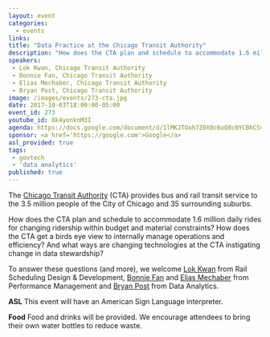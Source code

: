 ```yaml
---
layout: event
categories: 
  - events
links:
title: "Data Practice at the Chicago Transit Authority"
description: "How does the CTA plan and schedule to accommodate 1.6 million daily rides for changing ridership within budget and material constraints? How does the CTA get a birds eye view to internally manage operations and efficiency? To answer these questions, we welcome Lok Kwan from Rail Scheduling Design & Development, Bonnie Fan and Elias Mechaber from Performance Management and Bryan Post from Data Analytics."
speakers:
 - Lok Kwan, Chicago Transit Authority
 - Bonnie Fan, Chicago Transit Authority
 - Elias Mechaber, Chicago Transit Authority
 - Bryan Post, Chicago Transit Authority
image: /images/events/273-cta.jpg
date: 2017-10-03T18:00:00-05:00
event_id: 273
youtube_id: 8k4yonknM3I
agenda: https://docs.google.com/document/d/1lMKJTOoh7Z0X8c6oQ8c0YCBhCSvikLeI_Ulhg5WA17I/edit#
sponsor: <a href='https://google.com'>Google</a>
asl_provided: true
tags: 
 - govtech
 - 'data analytics'
published: true
---
```


The [Chicago Transit Authority](http://www.transitchicago.com/) (CTA) provides bus and rail transit service to the 3.5 million people of the City of Chicago and 35 surrounding suburbs. 

How does the CTA plan and schedule to accommodate 1.6 million daily rides for changing ridership within budget and material constraints? How does the CTA get a birds eye view to internally manage operations and efficiency? And what ways are changing technologies at the CTA instigating change in data stewardship? 

To answer these questions (and more), we welcome [Lok Kwan](https://www.linkedin.com/in/lok-kwan-b772603a/) from Rail Scheduling Design & Development, [Bonnie Fan](https://www.linkedin.com/in/bonniefan/) and [Elias Mechaber](https://www.linkedin.com/in/eliasmechaber/) from Performance Management and [Bryan Post](https://www.linkedin.com/in/bryan-post-21a0842a/) from Data Analytics. 

**ASL** This event will have an American Sign Language interpreter.

**Food** Food and drinks will be provided. We encourage attendees to bring their own water bottles to reduce waste.